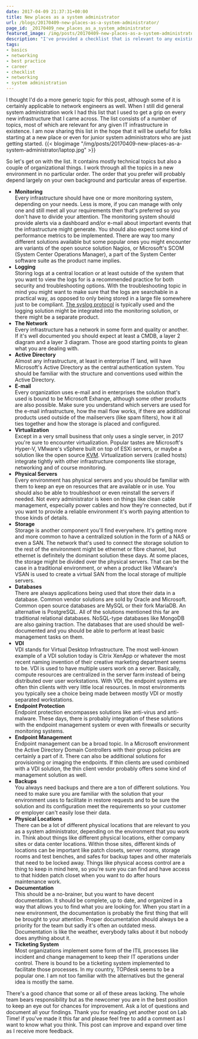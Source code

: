 ```yaml
---
date: 2017-04-09 21:37:31+00:00
title: New places as a system administrator
url: /blogs/20170409-new-places-as-a-system-administrator/
page_id: _20170409_new_places_as_a_system_administrator
featured_image: /img/posts/20170409-new-places-as-a-system-administrator/laptop.jpg
description: "I've provided a checklist that is relevant to any existing IT infra that exists, with the hope of helping system administrators get a grip on new environments."
tags:
- basics
- networking
- best practice
- career
- checklist
- networking
- system administration
---
```


I thought I'd do a more generic topic for this post, although some of it is certainly applicable to network engineers as well. When I still did general system administration work I had this list that I used to get a grip on every new infrastructure that I came across. The list consists of a number of topics, most of which are relevant for any given IT infrastructure in existence. I am now sharing this list in the hope that it will be useful for folks starting at a new place or even for junior system administrators who are just getting started.
{{< blogimage "/img/posts/20170409-new-places-as-a-system-administrator/laptop.jpg" >}}
<!-- more -->
So let's get on with the list. It contains mostly technical topics but also a couple of organizational things. I work through all the topics in a new environment in no particular order. The order that you prefer will probably depend largely on your own background and particular areas of expertise.

* **Monitoring**  
Every infrastructure should have one or more monitoring system, depending on your needs. Less is more, if you can manage with only one and still meet all your requirements then that's preferred so you don't have to divide your attention. The monitoring system should provide alerts via a dashboard and/or e-mail about important events that the infrastructure might generate. You should also expect some kind of performance metrics to be implemented. There are way too many different solutions available but some popular ones you might encounter are variants of the open source solution Nagios, or Microsoft's SCOM (System Center Operations Manager), a part of the System Center software suite as the product name implies.
* **Logging**  
Storing logs at a central location or at least outside of the system that you want to view the logs for is a recommended practice for both security and troubleshooting options. With the troubleshooting topic in mind you might want to make sure that the logs are searchable in a practical way, as opposed to only being stored in a large file somewhere just to be compliant. [The syslog protocol](https://tools.ietf.org/html/rfc5424) is typically used and the logging solution might be integrated into the monitoring solution, or there might be a separate product.
* **The Network**  
Every infrastructure has a network in some form and quality or another. If it's well documented you should expect at least a CMDB, a layer 2 diagram and a layer 3 diagram. Those are good starting points to glean what you are dealing with.
* **Active Directory**  
Almost any infrastructure, at least in enterprise IT land, will have Microsoft's Active Directory as the central authentication system. You should be familiar with the structure and conventions used within the Active Directory.
* **E-mail**  
Every organization uses e-mail and in enterprises the solution that's used is bound to be Microsoft Exhange, although some other products are also possible. Make sure you understand which servers are used for the e-mail infrastructure, how the mail flow works, if there are additional products used outside of the mailservers (like spam filters), how it all ties together and how the storage is placed and configured.
* **Virtualization**  
Except in a very small business that only uses a single server, in 2017 you're sure to encounter virtualization. Popular tastes are Microsoft's Hyper-V, VMware's vSphere built on top of ESXi servers, or maybe a solution like the open source [KVM](https://www.linux-kvm.org/page/Main_Page). Virtualization servers (called hosts) integrate tightly with other infrastructure components like storage, networking and of course monitoring.
* **Physical Servers**  
Every environment has physical servers and you should be familiar with them to keep an eye on resources that are available or in use. You should also be able to troubleshoot or even reinstall the servers if needed. Not every administrator is keen on things like clean cable management, especially power cables and how they're connected, but if you want to provide a reliable environment it's worth paying attention to those kinds of details.
* **Storage**  
Storage is another component you'll find everywhere. It's getting more and more common to have a centralized solution in the form of a NAS or even a SAN. The network that's used to connect the storage solution to the rest of the environment might be ethernet or fibre channel, but ethernet is definitely the dominant solution these days. At some places, the storage might be divided over the physical servers. That can be the case in a traditional environment, or when a product like VMware's VSAN is used to create a virtual SAN from the local storage of multiple servers.
* **Databases**  
There are always applications being used that store their data in a database. Common vendor solutions are sold by Oracle and Microsoft. Common open source databases are MySQL or their fork MariaDB. An alternative is PostgreSQL. All of the solutions mentioned this far are traditional relational databases. NoSQL-type databases like MongoDB are also gaining traction. The databases that are used should be well-documented and you should be able to perform at least basic management tasks on them.
* **VDI**  
VDI stands for Virtual Desktop Infrastructure. The most well-known example of a VDI solution today is Citrix XenApp or whatever the most recent naming invention of their creative marketing department seems to be. VDI is used to have multiple users work on a server. Basically, compute resources are centralized in the server farm instead of being distributed over user workstations. With VDI, the endpoint systems are often thin clients with very little local resources. In most environments you typically see a choice being made between mostly VDI or mostly separated workstations.
* **Endpoint Protection**  
Endpoint protection encompasses solutions like anti-virus and anti-malware. These days, there is probably integration of these solutions with the endpoint management system or even with firewalls or security monitoring systems.
* **Endpoint Management**  
Endpoint management can be a broad topic. In a Microsoft environment the Active Directory Domain Controllers with their group policies are certainly a part of it. There can also be additional solutions for provisioning or imaging the endpoints. If thin clients are used combined with a VDI solution, the thin client vendor probably offers some kind of management solution as well.
* **Backups**  
You always need backups and there are a ton of different solutions. You need to make sure you are familiar with the solution that your environment uses to facilitate in restore requests and to be sure the solution and its configuration meet the requirements so your customer or employer can't easily lose their data.
* **Physical Locations**  
There can be a lot of different physical locations that are relevant to you as a system administrator, depending on the environment that you work in. Think about things like different physical locations, either company sites or data center locations. Within those sites, different kinds of locations can be important like patch closets, server rooms, storage rooms and test benches, and safes for backup tapes and other materials that need to be locked away. Things like physical access control are a thing to keep in mind here, so you're sure you can find and have access to that hidden patch closet when you want to do after hours maintenance work.
* **Documentation**  
This should be a no-brainer, but you want to have decent documentation. It should be complete, up to date, and organized in a way that allows you to find what you are looking for. When you start in a new environment, the documentation is probably the first thing that will be brought to your attention. Proper documentation should always be a priority for the team but sadly it's often an outdated mess. Documentation is like the weather, everybody talks about it but nobody does anything about it.
* **Ticketing System**  
Most organizations implement some form of the ITIL processes like incident and change management to keep their IT operations under control. There is bound to be a ticketing system implemented to facilitate those processes. In my country, TOPdesk seems to be a popular one. I am not too familiar with the alternatives but the general idea is mostly the same.

There's a good chance that some or all of these areas lacking. The whole team bears responsibility but as the newcomer you are in the best position to keep an eye out for chances for improvement. Ask a lot of questions and document all your findings. Thank you for reading yet another post on Lab Time! if you've made it this far and please feel free to add a comment as I want to know what you think. This post can improve and expand over time as I receive more feedback.
